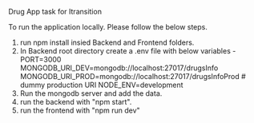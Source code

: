 Drug App task for Itransition

To run the application locally. Please follow the below steps.

1. run npm install insied Backend and Frontend folders.
2. In Backend root directory create a .env file with below variables -
PORT=3000
MONGODB_URI_DEV=mongodb://localhost:27017/drugsInfo
MONGODB_URI_PROD=mongodb://localhost:27017/drugsInfoProd # dummy production URI
NODE_ENV=development
3. Run the mongodb server and add the data.
4. run the backend with "npm start".
5. run the frontend with "npm run dev"
